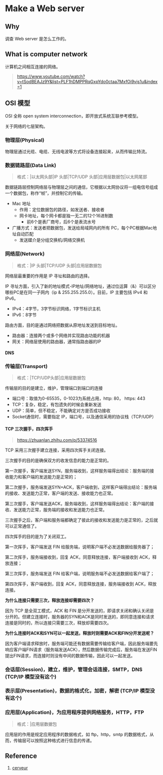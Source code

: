 ﻿# Make a Web server

## Why

调查 Web server 是怎么工作的。

## What is computer network

计算机之间相互连接的网络。

> <https://www.youtube.com/watch?v=tSodBEAJz9Y&list=PLF1hDMPPRqGxpYdo0ctaa7MxfOi9vjs1u&index=1>

## OSI 模型

OSI 全称 open system interconnection，即开放式系统互联参考模型。

关于网络的七层架构。

### 物理层(Physical)

物理层通过光缆、电缆、无线电波等方式将设备连接起来，从而传输比特流。

### 数据链路层(Data Link)

> 格式：|以太网头部|IP 头部|TCP/UDP 头部|应用层数据包|以太网尾部

数据链路层控制网络层与物理层之间的通信，它根据以太网协议将一组电信号组成一个数据包，称作“帧”，并控制它的传输。

- Mac 地址
  - 作用：定位数据包的路径，如发送者、接收者
  - 网卡地址，每个网卡都是独一无二的12个16进制数
    - 前6个是表厂商号，后6个是表流水号
- 广播方式：发送者把数据包，发送给局域网内的所有 PC，每个PC根据Mac地址自动匹配
  - 发送媒介是分组交换机/网络交换机

### 网络层(Network)

> 格式：|IP 头部|TCP/UDP 头部|应用层数据包

网络层最重要的作用是 IP 寻址和路由的选择。

IP 寻址方面，引入了新的地址模式-IP地址/网络地址，通过位运算（&）可以区分哪些PC是在同一子网内（ip & 255.255.255.0）。目前，IP 主要包括 IPv4 和 IPv6。

- IPv4：4字节，3字节标识网络，1字节标识主机
- IPv6：8字节

路由方面，目的是通过网络把数据从原地址发送到目标地址。

- 路由器：连接两个或多个网络并实现路由功能的机器
- 网关：网络层使用的路由器，通常指路由器的IP

#### DNS
  
### 传输层(Transport)

> 格式：|TCP/UDP头部|应用层数据包

传输层的目的是建立，维护，管理端口到端口的连接

- 端口号：取值为0-65535，0-1023为系统占用，http: 80， https: 443
- TCP：复杂，稳定，有包遗失的时候会重新发送
- UDP：简单，但不稳定，不能确定对方是否成功接收
- Socket通信时，需要指定 IP，端口号，以及通信采用的协议栈（TCP/UDP）

#### TCP 三次握手，四次挥手

> <https://zhuanlan.zhihu.com/p/53374516>

TCP 采用三次握手建立连接，采用四次挥手关闭连接。

三次握手的目的是确保双方的收发信息的能力是正常的。

第一次握手，客户端发送SYN，服务端收到，这样服务端得出结论：服务端的接收能力和客户端的发送能力是正常的；

第二次握手，服务端发送SYN+ACK，客户端收到，这样客户端得出结论：服务端的接收、发送能力正常，客户端的发送、接收能力也正常。

第三次握手，客户端发送ACK，服务端收到，这样服务端得出结论：客户端的接收、发送能力正常，服务端的接收和发送能力也正常。

三次握手之后，客户端和服务端都确定了彼此的接收和发送能力是正常的，之后就可以正常通信了。

四次挥手的目的是为了关闭双工。

第一次挥手，客户端发送 FIN 给服务端，说明客户端不必发送数据给服务器了；

第二次挥手，服务端接收到，回复 ACK，同意释放连接，客户端接收到 ACK，释放连接；

第三次挥手，服务端发送 FIN 给客户端，说明服务端不必发送数据给客户端了；

第四次挥手，客户端收到，回复 ACK，同意释放连接，服务端接收到 ACK，释放连接。

**为什么连接只需要三次，释放连接却需要四次？**

因为 TCP 是全双工模式，ACK 和 FIN 是分开发送的，即请求关闭和确认关闭是分开的。但建立连接时，服务器的SYN和ACK是同时发送的，即同意连接和请求连接是同时的，所以连接只需要三次，释放却需要四次。

**为什么连接时ACK和SYN可以一起发送，释放时则需要ACK和FIN分开发送呢？**

因为客户端请求释放时，服务端可能还有数据需要传输给客户端，因此服务端要先响应客户端FIN请求（服务端发送ACK），然后数据传输完成后，服务端在发送FIN提出FIN请求，而连接时则没有中间的数据传输，因此可以一起发送。

### 会话层(Session)，建立，维护，管理会话连接，SMTP，DNS (TCP/IP 模型没有这个)

### 表示层(Presentation)，数据的格式化，加密，解密 (TCP/IP 模型没有这个)

### 应用层(Application)，为应用程序提供网络服务，HTTP，FTP

> 格式：|应用层数据包

应用层的作用是规定应用程序的数据格式，如 ftp，http，smtp 的数据格式，从而，传输层可以按照这种格式进行信息的传递。

## Reference

1. [cerveur](https://github.com/infraredCoding/cerveur)

